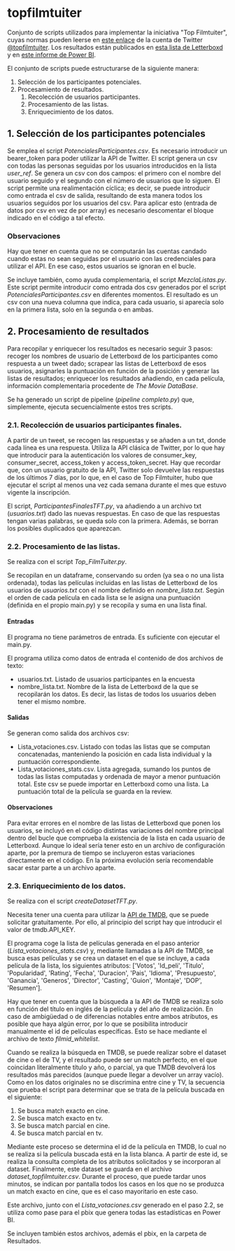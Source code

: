 # topfilmtuiter

Conjunto de scripts utilizados para implementar la iniciativa "Top Filmtuiter", cuyas normas pueden leerse en [este enlace](https://twitter.com/topfilmtuiter/status/1515757646430801927) de la cuenta de Twitter [@topfilmtuiter](https://twitter.com/topfilmtuiter). Los resultados están publicados en [esta lista de Letterboxd](https://letterboxd.com/topfilmtuiter/list/resultados-finales-top-filmtuiter/) y en [este informe de Power BI](https://app.powerbi.com/view?r=eyJrIjoiODhiOWQwMzUtNTVhYy00ZWYxLTk0MDEtNDRmNTQ1YWJjODk3IiwidCI6ImFmM2E0NDRiLTcwMWItNGVkNi05YzhlLTg0ZGE5MmQ0Zjk2OSIsImMiOjl9).

El conjunto de scripts puede estructurarse de la siguiente manera:

1. Selección de los participantes potenciales.
2. Procesamiento de resultados.
    1. Recolección de usuarios participantes.
    2. Procesamiento de las listas.
    3. Enriquecimiento de los datos.

## 1. Selección de los participantes potenciales

Se emplea el script *PotencialesParticipantes.csv*. Es necesario introducir un bearer_token para poder utilizar la API de Twitter. El script genera un csv con todas las personas seguidas por los usuarios introducidos en la lista *user_ref*. Se genera un csv con dos campos: el primero con el nombre del usuario seguido y el segundo con el número de usuarios que lo siguen. El script permite una realimentación cíclica; es decir, se puede introducir como entrada el csv de salida, resultando de esta manera todos los usuarios seguidos por los usuarios del csv. Para aplicar esto (entrada de datos por csv en vez de por array) es necesario descomentar el bloque indicado en el código a tal efecto.

### Observaciones
Hay que tener en cuenta que no se computarán las cuentas candado cuando estas no sean seguidas por el usuario con las credenciales para utilizar el API. En ese caso, estos usuarios se ignoran en el bucle.  

Se incluye también, como ayuda complementaria, el script *MezclaListas.py*. Este script permite introducir como entrada dos csv generados por el script *PotencialesParticipantes.csv* en diferentes momentos. El resultado es un csv con una nueva columna que indica, para cada usuario, si aparecía solo en la primera lista, solo en la segunda o en ambas.

## 2. Procesamiento de resultados

Para recopilar y enriquecer los resultados es necesario seguir 3 pasos: recoger los nombres de usuario de Letterboxd de los participantes como respuesta a un tweet dado; scrapear las listas de Letterboxd de esos usuarios, asignarles la puntuación en función de la posición y generar las listas de resultados; enriquecer los resultados añadiendo, en cada película, información complementaria procedente de *The Movie DataBase*.

Se ha generado un script de pipeline (*pipeline completo.py*) que, simplemente, ejecuta secuencialmente estos tres scripts.

### 2.1. Recolección de usuarios participantes finales.

A partir de un tweet, se recogen las respuestas y se añaden a un txt, donde cada línea es una respuesta. Utiliza la API clásica de Twitter, por lo que hay que introducir para la autenticación los valores de consumer_key, consumer_secret, access_token y access_token_secret. Hay que recordar que, con un usuario gratuito de la API, Twitter solo devuelve las respuestas de los últimos 7 días, por lo que, en el caso de Top Filmtuiter, hubo que ejecutar el script al menos una vez cada semana durante el mes que estuvo vigente la inscripción.

El script, *ParticipantesFinalesTFT.py*, va añadiendo a un archivo txt (*usuarios.txt*) dado las nuevas respuestas. En caso de que las respuestas tengan varias palabras, se queda solo con la primera. Además, se borran los posibles duplicados que aparezcan.

### 2.2. Procesamiento de las listas.

Se realiza con el script *Top_FilmTuiter.py*.

Se recopilan en un dataframe, conservando su orden (ya sea o no una lista ordenada), todas las películas incluidas en las listas de Letterboxd de los usuarios de *usuarios.txt* con el nombre definido en *nombre_lista.txt*.
Según el orden de cada película en cada lista se le asigna una puntuación (definida en el propio main.py) y se recopila y suma en una lista final.

#### Entradas
El programa no tiene parámetros de entrada. Es suficiente con ejecutar el main.py.

El programa utiliza como datos de entrada el contenido de dos archivos de texto:
- usuarios.txt. Listado de usuarios participantes en la encuesta
- nombre_lista.txt. Nombre de la lista de Letterboxd de la que se recopilarán los datos. Es decir, las listas de todos los usuarios deben tener el mismo nombre.

#### Salidas
Se generan como salida dos archivos csv:
- Lista_votaciones.csv. Listado con todas las listas que se computan concatenadas, manteniendo la posición en cada lista individual y la puntuación correspondiente.
- Lista_votaciones_stats.csv. Lista agregada, sumando los puntos de todas las listas computadas y ordenada de mayor a menor puntuación total. Este csv se puede importar en Letterboxd como una lista. La puntuación total de la película se guarda en la review.

#### Observaciones
Para evitar errores en el nombre de las listas de Letterboxd que ponen los usuarios, se incluyó en el código distintas variaciones del nombre principal dentro del bucle que comprueba la existencia de la lista en cada usuario de Letterboxd. Aunque lo ideal sería tener esto en un archivo de configuración aparte, por la premura de tiempo se incluyeron estas variaciones directamente en el código. En la próxima evolución sería recomendable sacar estar parte a un archivo aparte.

### 2.3. Enriquecimiento de los datos.

Se realiza con el script *createDatasetTFT.py*.

Necesita tener una cuenta para utilizar la [API de TMDB](https://developers.themoviedb.org/3/getting-started/introduction), que se puede solicitar gratuitamente. Por ello, al principio del script hay que introducir el valor de tmdb.API_KEY. 

El programa coge la lista de películas generada en el paso anterior (*Lista_votaciones_stats.csv*) y, mediante llamadas a la API de TMDB, se busca esas películas y se crea un dataset en el que se incluye, a cada película de la lista, los siguientes atributos: ['Votos', 'Id_peli', 'Titulo', 'Popularidad', 'Rating', 'Fecha', 'Duracion', 'Pais', 'Idioma', 'Presupuesto', 'Ganancia', 'Generos', 'Director', 'Casting', 'Guion', 'Montaje', 'DOP', 'Resumen'].

Hay que tener en cuenta que la búsqueda a la API de TMDB se realiza solo en función del título en inglés de la película y del año de realización. En caso de ambigüedad o de diferencias notables entre ambos atributos, es posible que haya algún error, por lo que se posibilita introducir manualmente el id de películas específicas. Esto se hace mediante el archivo de texto *filmid_whitelist*.

Cuando se realiza la búsqueda en TMDB, se puede realizar sobre el dataset de cine o el de TV, y el resultado puede ser un match perfecto, en el que coincidan literalmente título y año, o parcial, ya que TMDB devolverá los resultados más parecidos (aunque puede llegar a devolver un array vacío). Como en los datos originales no se discrimina entre cine y TV, la secuencia que prueba el script para determinar que se trata de la película buscada en el siguiente:
1. Se busca match exacto en cine.
2. Se busca match exacto en tv.
3. Se busca match parcial en cine.
4. Se busca match parcial en tv.

Mediante este proceso se determina el id de la película en TMDB, lo cual no se realiza si la película buscada está en la lista blanca. A partir de este id, se realiza la consulta completa de los atributos solicitados y se incorporan al dataset. Finalmente, este dataset se guarda en el archivo *dataset_topfilmtuiter.csv*. Durante el proceso, que puede tardar unos minutos, se indican por pantalla todos los casos en los que no se produzca un match exacto en cine, que es el caso mayoritario en este caso.

Este archivo, junto con el *Lista_votaciones.csv* generado en el paso 2.2, se utiliza como pase para el pbix que genera todas las estadísticas en Power BI.

Se incluyen también estos archivos, además el pbix, en la carpeta de Resultados.
